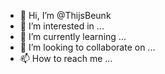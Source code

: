 - 👋 Hi, I’m @ThijsBeunk
- 👀 I’m interested in ...
- 🌱 I’m currently learning ...
- 💞️ I’m looking to collaborate on ...
- 📫 How to reach me ...

<!---
ThijsBeunk/ThijsBeunk is a ✨ special ✨ repository because its `README.md` (this file) appears on your GitHub profile.
You can click the Preview link to take a look at your changes.
--->

